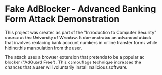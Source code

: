 # Fake AdBlocker - Advanced Banking Form Attack Demonstration

This project was created as part of the "Introduction to Computer Security" course at the University of Wrocław. It demonstrates an advanced attack that involves replacing bank account numbers in online transfer forms while hiding this manipulation from the user.

The attack uses a browser extension that pretends to be a popular ad blocker ("AdGuard Free"). This camouflage technique increases the chances that a user will voluntarily install malicious software.
